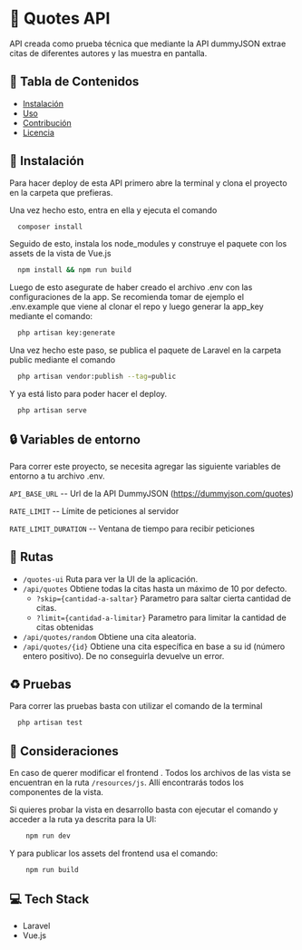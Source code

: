 
# 📖 Quotes API

API creada como prueba técnica que mediante la API dummyJSON extrae citas de diferentes autores y las muestra en pantalla.

## 📄 Tabla de Contenidos
- [Instalación](#instalación)
- [Uso](#uso)
- [Contribución](#contribución)
- [Licencia](#licencia)


## 💨 Instalación

Para hacer deploy de esta API primero abre la terminal y  clona el proyecto en  la carpeta que prefieras.

Una vez hecho esto, entra en ella y ejecuta el comando

```bash
  composer install
```

Seguido de esto, instala los node_modules y construye el paquete con los assets de la vista de Vue.js

```bash
  npm install && npm run build
```

Luego de esto asegurate de haber creado el archivo .env con las configuraciones de la app. Se recomienda tomar de ejemplo el .env.example que viene al clonar el repo y luego generar la app_key mediante el comando:

```bash
  php artisan key:generate
```

Una vez hecho este paso, se publica el paquete de Laravel en la carpeta public mediante el comando

```bash
  php artisan vendor:publish --tag=public
```

Y ya está listo para poder hacer el deploy.

```bash
  php artisan serve
```




## 🔒 Variables de entorno

Para correr este proyecto, se necesita agregar las siguiente variables de entorno a tu archivo .env.

`API_BASE_URL` -- Url de la API DummyJSON (https://dummyjson.com/quotes)

`RATE_LIMIT` -- Límite de peticiones al servidor

`RATE_LIMIT_DURATION` -- Ventana de tiempo para recibir peticiones


## 🛫 Rutas

- `/quotes-ui` Ruta para ver la UI de la aplicación.
- `/api/quotes` Obtiene todas la citas hasta un máximo de 10 por defecto.
    - `?skip={cantidad-a-saltar}` Parametro para saltar cierta cantidad de citas.
    - `?limit={cantidad-a-limitar}` Parametro para limitar la cantidad de citas obtenidas
- `/api/quotes/random` Obtiene una cita aleatoria.
- `/api/quotes/{id}` Obtiene una cita específica en base a su id (número entero positivo). De no conseguirla devuelve un error.


## ♻️ Pruebas

Para correr las pruebas basta con utilizar el comando de la terminal

```bash
  php artisan test
```


## 📒 Consideraciones

En caso de querer modificar el frontend . Todos los archivos de las vista se encuentran en la ruta `/resources/js`. Allí encontrarás todos los componentes de la vista.

Si quieres probar la vista en desarrollo basta con ejecutar el comando y acceder a la ruta ya descrita para la UI:

``` bash
    npm run dev
```

Y para publicar los assets del frontend usa el comando:

```bash
    npm run build
```



## 💻 Tech Stack

- Laravel
- Vue.js


